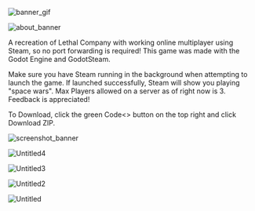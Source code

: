 
![banner_gif](https://github.com/Weegee5859/Lethal-Company-Godot/assets/7396992/f82584a1-3ac0-46f1-b169-068f5ba4fdef)


![about_banner](https://github.com/Weegee5859/Lethal-Company-Godot/assets/7396992/38bc7e9a-33fc-42ed-9a50-3eb9c264a9ed)

  A recreation of Lethal Company with working online multiplayer using Steam, so no port forwarding is required! This game was made with the Godot Engine and GodotSteam.
  
  Make sure you have Steam running in the background when attempting to launch the game. If launched successfully, Steam will show you playing "space wars". Max Players allowed on a server as of right now is 3.
Feedback is appreciated!

To Download, click the green Code<> button on the top right and click Download ZIP.

![screenshot_banner](https://github.com/Weegee5859/Lethal-Company-Godot/assets/7396992/181146c3-3bab-4c60-ac04-10c8a26e8478)

![Untitled4](https://github.com/Weegee5859/Lethal-Company-Godot/assets/7396992/5073b575-cfa6-4d39-b8cf-4fbda9359ff2)

![Untitled3](https://github.com/Weegee5859/Lethal-Company-Godot/assets/7396992/44c7ad65-e7c8-4e69-adc2-dde5df2bab6c)

![Untitled2](https://github.com/Weegee5859/Lethal-Company-Godot/assets/7396992/5d4e3c3d-d7f8-466e-9d36-8be9ccdd0300)

![Untitled](https://github.com/Weegee5859/Lethal-Company-Godot/assets/7396992/86ad276a-cc6d-4505-8478-d63136cd0865)
